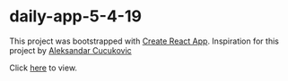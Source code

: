 # daily-app-5-4-19

This project was bootstrapped with [Create React App](https://github.com/facebook/create-react-app). Inspiration for this project by [Aleksandar Cucukovic](https://dribbble.com/shots/6423739-Form-Animation)

Click [here](https://evanalto.github.io/daily-app-5-4-19) to view.